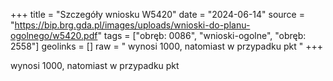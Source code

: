 +++
title = "Szczegóły wniosku W5420"
date = "2024-06-14"
source = "https://bip.brg.gda.pl/images/uploads/wnioski-do-planu-ogolnego/w5420.pdf"
tags = ["obręb: 0086", "wnioski-ogolne", "obręb: 2558"]
geolinks = []
raw = " wynosi 1000, natomiast w przypadku pkt "
+++

 wynosi 1000, natomiast w przypadku pkt 


